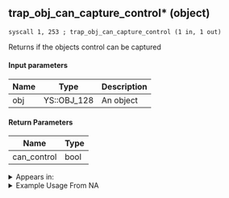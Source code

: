 ## trap_obj_can_capture_control* (object)

`syscall 1, 253 ; trap_obj_can_capture_control (1 in, 1 out)`

Returns if the objects control can be captured

#### Input parameters
| Name | Type | Description
|------|------|------------
| obj   | YS::OBJ_128   | An object


#### Return Parameters
| Name | Type
|------|-----
| can_control   | bool   


<details>
	<summary>Appears in:</summary>

</details>

<details>
	<summary>Example Usage From NA</summary>
```

```
</details>

